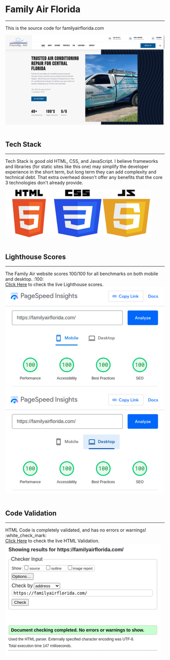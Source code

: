 <h1>Family Air Florida</h1>
<hr>

This is the source code for familyairflorida.com

<img src="/assets/readme/familyair.png" alt="Family Air Homepage">

<br>
<br>

<h2>Tech Stack</h2>
<hr>

Tech Stack is good old HTML, CSS, and JavaScript. I believe frameworks and
libraries (for static sites like this one) may simplify the developer experience
in the short term, but long term they can add complexity and technical debt.
That extra overhead doesn't offer any benefits that the core 3 technologies
don't already provide.

<span>
	<img src="/assets/readme/html.svg" alt="HTML" width="150" height="150">
	<img src="/assets/readme/css.svg" alt="CSS" width="150" height="150">
	<img src="/assets/readme/js.svg" alt="JavaScript" width="150" height="150">
</span>

<br>
<br>

<h2>Lighthouse Scores</h2>
<hr>

<div>
	The Family Air website scores 100/100 for all benchmarks on both mobile and
	desktop. :100:
</div>
<div><a href="https://pagespeed.web.dev/analysis?url=https%3A%2F%2Ffamilyairflorida.com%2F" target="_blank">Click
		Here</a> to check the live Lighthouse scores.</div>

<img src="/assets/readme/lighthouse-mobile.png" alt="Mobile Lighthouse Scores">

<img src="/assets/readme/lighthouse-desktop.png" alt="Desktop Lighthouse Scores">

<br>
<br>

<h2>Code Validation</h2>
<hr>

<div>
	HTML Code is completely validated, and has no errors or warnings!
	:white_check_mark:
</div>
<div><a href="https://validator.w3.org/nu/?doc=https%3A%2F%2Ffamilyairflorida.com%2F" target="_blank">Click
		Here</a> to check the live HTML Validation.</div>

<img src="/assets/readme/html-validator.png" alt="HTML Validator">